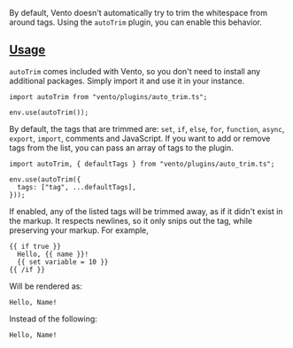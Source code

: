 By default, Vento doesn't automatically try to trim the whitespace from around tags. Using the `autoTrim` plugin, you can enable this behavior.


## [Usage](#usage)


`autoTrim` comes included with Vento, so you don't need to install any additional packages. Simply import it and use it in your instance.
```
import autoTrim from "vento/plugins/auto_trim.ts";

env.use(autoTrim());
```
By default, the tags that are trimmed are: `set`, `if`, `else`, `for`, `function`, `async`, `export`, `import`, comments and JavaScript.
If you want to add or remove tags from the list, you can pass an array of tags to the plugin.
```
import autoTrim, { defaultTags } from "vento/plugins/auto_trim.ts";

env.use(autoTrim({
  tags: ["tag", ...defaultTags],
}));
```
If enabled, any of the listed tags will be trimmed away, as if it didn't exist in the markup. It respects newlines, so it only snips out the tag, while preserving your markup.
For example,
```
{{ if true }}
  Hello, {{ name }}!
  {{ set variable = 10 }}
{{ /if }}
```
Will be rendered as:
```
Hello, Name!
```
Instead of the following:
```
Hello, Name!
```